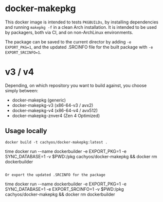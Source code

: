 docker-makepkg
==============


This docker image is intended to tests `PKGBUILDs`, by installing dependencies
and running `makepkg -f` in a clean Arch installation. It is intended to be
used by packagers, both via CI, and on non-ArchLinux environments.

The package can be saved to the current director by adding `-e EXPORT_PKG=1`,
and the updated .SRCINFO file for the built package with `-e EXPORT_SRCINFO=1`.

# v3 / v4

Depending, on which repository you want to build against, you choose simply between:
- docker-makepkg (generic)
- docker-makepkg-v3 (x86-64-v3 / avx2)
- docker-makepkg-v4 (x86-64-v4 / avx512)
- docker-makepkg-znver4 (Zen 4 Optimized)

Usage locally
-------------

```
docker build -t cachyos/docker-makepkg:latest .

```
time docker run --name dockerbuilder -e EXPORT_PKG=1 -e SYNC_DATABASE=1 -v $PWD:/pkg cachyos/docker-makepkg && docker rm dockerbuilder
```

Or export the updated .SRCINFO for the package

```
time docker run --name dockerbuilder -e EXPORT_PKG=1 -e SYNC_DATABASE=1 -e EXPORT_SRCINFO=1 -v $PWD:/pkg cachyos/docker-makepkg && docker rm dockerbuilder
```
